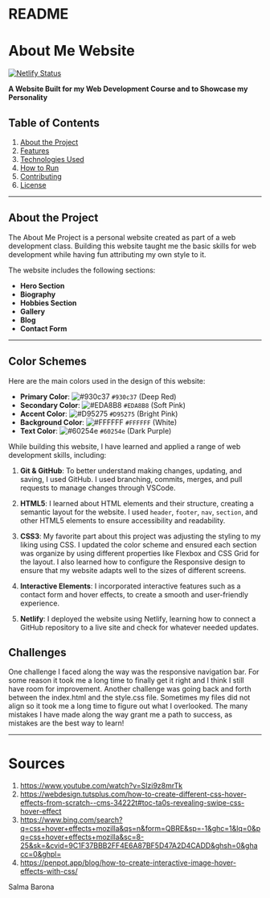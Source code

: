 # README
# About Me Website
[![Netlify Status](https://api.netlify.com/api/v1/badges/97c2ef26-bb6f-42ee-bc63-d15159cffe76/deploy-status)](https://app.netlify.com/sites/about-me-sbarona98/deploys)


**A Website Built for my Web Development Course and to Showcase my Personality**

## Table of Contents
1. [About the Project](#about-the-project)
2. [Features](#features)
3. [Technologies Used](#technologies-used)
4. [How to Run](#how-to-run)
5. [Contributing](#contributing)
6. [License](#license)

---

## About the Project

The About Me Project is a personal website created as part of a web development class. Building this website taught me the basic skills for web development while having fun attributing my own style to it.

The website includes the following sections:
- **Hero Section**
- **Biography**
- **Hobbies Section**
- **Gallery**
- **Blog**
- **Contact Form**

---
## Color Schemes
Here are the main colors used in the design of this website:

- **Primary Color**: ![#930c37](https://www.colorhexa.com/930c37.png) `#930c37` (Deep Red)
- **Secondary Color**: ![#EDA8B8](https://www.colorhexa.com/eda8b8.png) `#EDA8B8` (Soft Pink)
- **Accent Color**: ![#D95275](https://www.colorhexa.com/d95275.png) `#D95275` (Bright Pink)
- **Background Color**: ![#FFFFFF](https://www.colorhexa.com/ffffff.png) `#FFFFFF` (White)
- **Text Color**: ![#60254e](https://www.colorhexa.com/60254e.png) `#60254e` (Dark Purple)

While building this website, I have learned and applied a range of web development skills, including:

1. **Git & GitHub**: To better understand making changes, updating, and saving, I used GitHub. I used branching, commits, merges, and pull requests to manage changes through VSCode. 

2. **HTML5**: I learned about HTML elements and their structure, creating a semantic layout for the website. I used `header`, `footer`, `nav`, `section`, and other HTML5 elements to ensure accessibility and readability.

3. **CSS3**: My favorite part about this project was adjusting the styling to my liking using CSS. I updated the color scheme and ensured each section was organize by using different properties like Flexbox and CSS Grid for the layout. I also learned how to configure the Responsive design to ensure that my website adapts well to the sizes of different screens.

4. **Interactive Elements**: I incorporated interactive features such as a contact form and hover effects, to create a smooth and user-friendly experience.

5. **Netlify**: I deployed the website using Netlify, learning how to connect a GitHub repository to a live site and check for whatever needed updates. 


## Challenges
One challenge I faced along the way was the responsive navigation bar. For some reason it took me a long time to finally get it right and I think I still have room for improvement. Another challenge was going back and forth between the index.html and the style.css file. Sometimes my files did not align so it took me a long time to figure out what I overlooked. The many mistakes I have made along the way grant me a path to success, as mistakes are the best way to learn! 


---


# Sources
1. https://www.youtube.com/watch?v=SIzi9z8mrTk
2. https://webdesign.tutsplus.com/how-to-create-different-css-hover-effects-from-scratch--cms-34222t#toc-ta0s-revealing-swipe-css-hover-effect
3. https://www.bing.com/search?q=css+hover+effects+mozilla&qs=n&form=QBRE&sp=-1&ghc=1&lq=0&pq=css+hover+effects+mozilla&sc=8-25&sk=&cvid=9C1F37BBB2FF4E6A87BF5D47A2D4CADD&ghsh=0&ghacc=0&ghpl= 
4. https://penpot.app/blog/how-to-create-interactive-image-hover-effects-with-css/

Salma Barona
